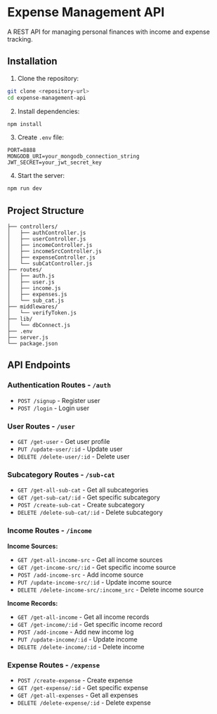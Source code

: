 # Expense Management API

A REST API for managing personal finances with income and expense tracking.

## Installation

1. Clone the repository:
```bash
git clone <repository-url>
cd expense-management-api
```

2. Install dependencies:
```bash
npm install
```

3. Create `.env` file:
```env
PORT=8888
MONGODB_URI=your_mongodb_connection_string
JWT_SECRET=your_jwt_secret_key
```

4. Start the server:
```bash
npm run dev
```

## Project Structure

```
├── controllers/
│   ├── authController.js
│   ├── userController.js
│   ├── incomeController.js
│   ├── incomeSrcController.js
│   ├── expenseController.js
│   └── subCatController.js
├── routes/
│   ├── auth.js
│   ├── user.js
│   ├── income.js
│   ├── expenses.js
│   └── sub_cat.js
├── middlewares/
│   └── verifyToken.js
├── lib/
│   └── dbConnect.js
├── .env
├── server.js
└── package.json
```

## API Endpoints

### Authentication Routes - `/auth`
- `POST /signup` - Register user
- `POST /login` - Login user

### User Routes - `/user`
- `GET /get-user` - Get user profile
- `PUT /update-user/:id` - Update user
- `DELETE /delete-user/:id` - Delete user

### Subcategory Routes - `/sub-cat`
- `GET /get-all-sub-cat` - Get all subcategories
- `GET /get-sub-cat/:id` - Get specific subcategory
- `POST /create-sub-cat` - Create subcategory
- `DELETE /delete-sub-cat/:id` - Delete subcategory

### Income Routes - `/income`
**Income Sources:**
- `GET /get-all-income-src` - Get all income sources
- `GET /get-income-src/:id` - Get specific income source
- `POST /add-income-src` - Add income source
- `PUT /update-income-src/:id` - Update income source
- `DELETE /delete-income-src/:income_src` - Delete income source

**Income Records:**
- `GET /get-all-income` - Get all income records
- `GET /get-income/:id` - Get specific income record
- `POST /add-income` - Add new income log
- `PUT /update-income/:id` - Update income
- `DELETE /delete-income/:id` - Delete income

### Expense Routes - `/expense`
- `POST /create-expense` - Create expense
- `GET /get-expense/:id` - Get specific expense
- `GET /get-all-expenses` - Get all expenses
- `DELETE /delete-expense/:id` - Delete expense